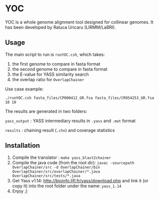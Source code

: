 YOC
===

YOC is a whole genome alignment tool designed for collinear genomes.
It has been developed by Raluca Uricaru (LIRMM/LaBRI).

Usage
-----

The main script to run is `runYOC.csh`, which takes:

1. the first genome to compare in fasta format
2. the second genome to compare in fasta format
3. the E-value for YASS similarity search
4. the overlap ratio for `OverlapChainer`

Use case example:

```
./runYOC.csh fasta_files/CP000412_GR.fsa fasta_files/CR954253_GR.fsa 10 10
```

The results are generated in two folders:

`yass_output`
: YASS intermediary results in `.yass` and `.mat` format

`results`
: chaining result (`.chn`) and coverage statistics


Installation
------------

1. Compile the translator : `make yass_blast2chainer`
2. Compile the java code (from the root dir): `javac -sourcepath OverlapChainer/src -d OverlapChainer/bin OverlapChainer/src/overlapChainer/*.java OverlapChainer/src/tests/*.java`
3. Get Yass v1.14: <http://bioinfo.lifl.fr/yass/download.php> and link it (or copy it) into the root folder under the name: `yass_1.14` 
5. Enjoy ;)
